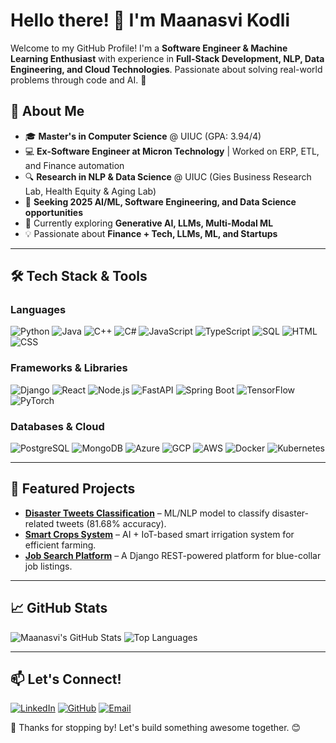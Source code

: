 # Hello there! 👋 I'm Maanasvi Kodli

Welcome to my GitHub Profile! I'm a **Software Engineer & Machine Learning Enthusiast** with experience in **Full-Stack Development, NLP, Data Engineering, and Cloud Technologies**. Passionate about solving real-world problems through code and AI. 🚀

## 🚀 About Me
- 🎓 **Master's in Computer Science** @ UIUC (GPA: 3.94/4)
- 💻 **Ex-Software Engineer at Micron Technology** | Worked on ERP, ETL, and Finance automation
- 🔍 **Research in NLP & Data Science** @ UIUC (Gies Business Research Lab, Health Equity & Aging Lab)
- 🎯 **Seeking 2025 AI/ML, Software Engineering, and Data Science opportunities**
- 🌱 Currently exploring **Generative AI, LLMs, Multi-Modal ML**
- 💡 Passionate about **Finance + Tech, LLMs, ML, and Startups**

---

## 🛠 Tech Stack & Tools
### **Languages**  
![Python](https://img.shields.io/badge/Python-3776AB?style=for-the-badge&logo=python&logoColor=white)
![Java](https://img.shields.io/badge/Java-ED8B00?style=for-the-badge&logo=java&logoColor=white)
![C++](https://img.shields.io/badge/C++-00599C?style=for-the-badge&logo=c%2B%2B&logoColor=white)
![C#](https://img.shields.io/badge/C%23-239120?style=for-the-badge&logo=c-sharp&logoColor=white)
![JavaScript](https://img.shields.io/badge/JavaScript-F7DF1E?style=for-the-badge&logo=javascript&logoColor=black)
![TypeScript](https://img.shields.io/badge/TypeScript-007ACC?style=for-the-badge&logo=typescript&logoColor=white)
![SQL](https://img.shields.io/badge/SQL-4479A1?style=for-the-badge&logo=mysql&logoColor=white)
![HTML](https://img.shields.io/badge/HTML-E34F26?style=for-the-badge&logo=html5&logoColor=white)
![CSS](https://img.shields.io/badge/CSS-1572B6?style=for-the-badge&logo=css3&logoColor=white)

### **Frameworks & Libraries**  
![Django](https://img.shields.io/badge/Django-092E20?style=for-the-badge&logo=django&logoColor=white)
![React](https://img.shields.io/badge/React-20232A?style=for-the-badge&logo=react&logoColor=61DAFB)
![Node.js](https://img.shields.io/badge/Node.js-339933?style=for-the-badge&logo=node.js&logoColor=white)
![FastAPI](https://img.shields.io/badge/FastAPI-009688?style=for-the-badge&logo=fastapi&logoColor=white)
![Spring Boot](https://img.shields.io/badge/Spring_Boot-6DB33F?style=for-the-badge&logo=spring-boot&logoColor=white)
![TensorFlow](https://img.shields.io/badge/TensorFlow-FF6F00?style=for-the-badge&logo=tensorflow&logoColor=white)
![PyTorch](https://img.shields.io/badge/PyTorch-EE4C2C?style=for-the-badge&logo=pytorch&logoColor=white)

### **Databases & Cloud**  
![PostgreSQL](https://img.shields.io/badge/PostgreSQL-336791?style=for-the-badge&logo=postgresql&logoColor=white)
![MongoDB](https://img.shields.io/badge/MongoDB-4EA94B?style=for-the-badge&logo=mongodb&logoColor=white)
![Azure](https://img.shields.io/badge/Microsoft_Azure-0089D6?style=for-the-badge&logo=microsoft-azure&logoColor=white)
![GCP](https://img.shields.io/badge/Google_Cloud-4285F4?style=for-the-badge&logo=google-cloud&logoColor=white)
![AWS](https://img.shields.io/badge/Amazon_AWS-232F3E?style=for-the-badge&logo=amazon-aws&logoColor=white)
![Docker](https://img.shields.io/badge/Docker-2496ED?style=for-the-badge&logo=docker&logoColor=white)
![Kubernetes](https://img.shields.io/badge/Kubernetes-326CE5?style=for-the-badge&logo=kubernetes&logoColor=white)

---

## 📌 Featured Projects
- **[Disaster Tweets Classification](https://github.com/maanasvi999/disaster-tweets)** – ML/NLP model to classify disaster-related tweets (81.68% accuracy).
- **[Smart Crops System](https://github.com/maanasvi999/smart-crops)** – AI + IoT-based smart irrigation system for efficient farming.
- **[Job Search Platform](https://github.com/maanasvi999/job-search)** – A Django REST-powered platform for blue-collar job listings.

---

## 📈 GitHub Stats
![Maanasvi's GitHub Stats](https://github-readme-stats.vercel.app/api?username=maanasvi999&show_icons=true&theme=radical)
![Top Languages](https://github-readme-stats.vercel.app/api/top-langs/?username=maanasvi999&layout=compact&theme=radical)

---

## 📫 Let's Connect!
[![LinkedIn](https://img.shields.io/badge/LinkedIn-Connect-blue?style=for-the-badge&logo=linkedin)](https://linkedin.com/in/maanasvi999)
[![GitHub](https://img.shields.io/badge/GitHub-Follow-black?style=for-the-badge&logo=github)](https://github.com/maanasvi999)
[![Email](https://img.shields.io/badge/Email-Contact-red?style=for-the-badge&logo=gmail)](mailto:mkodli2@illinois.edu)

🚀 Thanks for stopping by! Let's build something awesome together. 😊
